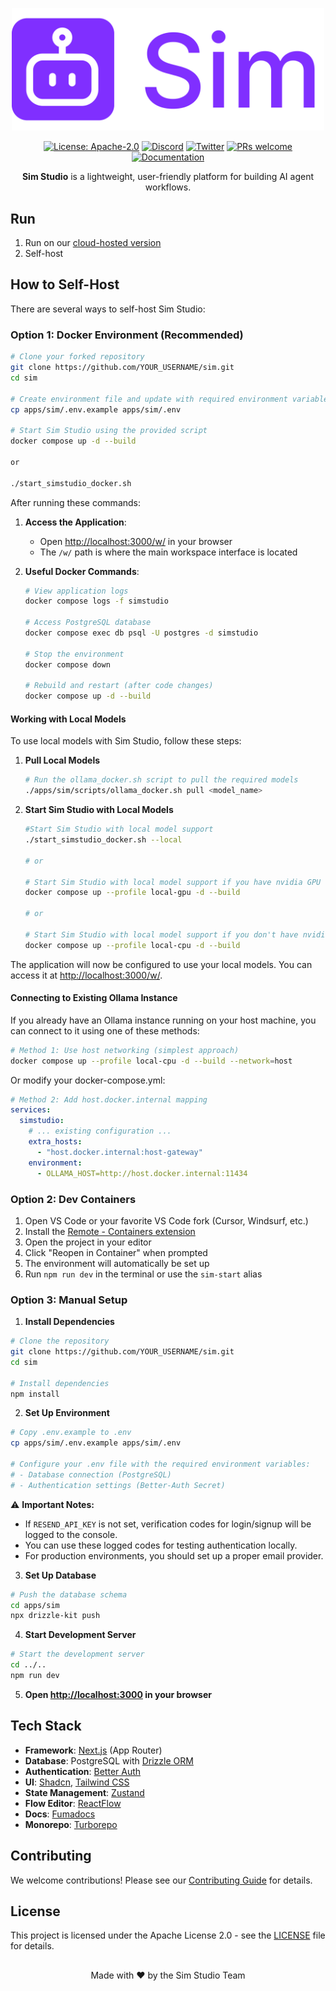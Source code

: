 <p align="center">
  <img src="apps/sim/public/static/sim.png" alt="Sim Studio Logo" width="500"/>
</p>

<p align="center">
  <a href="https://www.apache.org/licenses/LICENSE-2.0"><img src="https://img.shields.io/badge/License-Apache%202.0-blue.svg" alt="License: Apache-2.0"></a>
  <a href="https://discord.gg/Hr4UWYEcTT"><img src="https://img.shields.io/badge/Discord-Join%20Server-7289DA?logo=discord&logoColor=white" alt="Discord"></a>
  <a href="https://x.com/simstudioai"><img src="https://img.shields.io/twitter/follow/simstudioai?style=social" alt="Twitter"></a>
  <a href="https://github.com/simstudioai/sim/pulls"><img src="https://img.shields.io/badge/PRs-welcome-brightgreen.svg" alt="PRs welcome"></a>
  <a href="https://docs.simstudio.ai"><img src="https://img.shields.io/badge/Docs-visit%20documentation-blue.svg" alt="Documentation"></a>
</p>

<p align="center">
  <strong>Sim Studio</strong> is a lightweight, user-friendly platform for building AI agent workflows.
</p>

## Run

1. Run on our [cloud-hosted version](https://simstudio.ai)
2. Self-host

## How to Self-Host

There are several ways to self-host Sim Studio:

### Option 1: Docker Environment (Recommended)

```bash
# Clone your forked repository
git clone https://github.com/YOUR_USERNAME/sim.git
cd sim

# Create environment file and update with required environment variables (BETTER_AUTH_SECRET)
cp apps/sim/.env.example apps/sim/.env

# Start Sim Studio using the provided script
docker compose up -d --build

or

./start_simstudio_docker.sh
```

After running these commands:

1. **Access the Application**:

   - Open [http://localhost:3000/w/](http://localhost:3000/w/) in your browser
   - The `/w/` path is where the main workspace interface is located

2. **Useful Docker Commands**:

   ```bash
   # View application logs
   docker compose logs -f simstudio

   # Access PostgreSQL database
   docker compose exec db psql -U postgres -d simstudio

   # Stop the environment
   docker compose down

   # Rebuild and restart (after code changes)
   docker compose up -d --build
   ```

#### Working with Local Models

To use local models with Sim Studio, follow these steps:

1. **Pull Local Models**

   ```bash
   # Run the ollama_docker.sh script to pull the required models
   ./apps/sim/scripts/ollama_docker.sh pull <model_name>
   ```

2. **Start Sim Studio with Local Models**

   ```bash
   #Start Sim Studio with local model support
   ./start_simstudio_docker.sh --local

   # or

   # Start Sim Studio with local model support if you have nvidia GPU
   docker compose up --profile local-gpu -d --build

   # or

   # Start Sim Studio with local model support if you don't have nvidia GPU
   docker compose up --profile local-cpu -d --build
   ```

The application will now be configured to use your local models. You can access it at [http://localhost:3000/w/](http://localhost:3000/w/).

#### Connecting to Existing Ollama Instance

If you already have an Ollama instance running on your host machine, you can connect to it using one of these methods:

```bash
# Method 1: Use host networking (simplest approach)
docker compose up --profile local-cpu -d --build --network=host
```

Or modify your docker-compose.yml:

```yaml
# Method 2: Add host.docker.internal mapping
services:
  simstudio:
    # ... existing configuration ...
    extra_hosts:
      - "host.docker.internal:host-gateway"
    environment:
      - OLLAMA_HOST=http://host.docker.internal:11434
```

### Option 2: Dev Containers

1. Open VS Code or your favorite VS Code fork (Cursor, Windsurf, etc.)
2. Install the [Remote - Containers extension](https://marketplace.visualstudio.com/items?itemName=ms-vscode-remote.remote-containers)
3. Open the project in your editor
4. Click "Reopen in Container" when prompted
5. The environment will automatically be set up
6. Run `npm run dev` in the terminal or use the `sim-start` alias

### Option 3: Manual Setup

1. **Install Dependencies**

```bash
# Clone the repository
git clone https://github.com/YOUR_USERNAME/sim.git
cd sim

# Install dependencies
npm install
```

2. **Set Up Environment**

```bash
# Copy .env.example to .env
cp apps/sim/.env.example apps/sim/.env

# Configure your .env file with the required environment variables:
# - Database connection (PostgreSQL)
# - Authentication settings (Better-Auth Secret)
```

⚠️ **Important Notes:**
- If `RESEND_API_KEY` is not set, verification codes for login/signup will be logged to the console.
- You can use these logged codes for testing authentication locally.
- For production environments, you should set up a proper email provider.

3. **Set Up Database**

```bash
# Push the database schema
cd apps/sim
npx drizzle-kit push
```

4. **Start Development Server**

```bash
# Start the development server
cd ../..
npm run dev
```

5. **Open [http://localhost:3000](http://localhost:3000) in your browser**

## Tech Stack

- **Framework**: [Next.js](https://nextjs.org/) (App Router)
- **Database**: PostgreSQL with [Drizzle ORM](https://orm.drizzle.team)
- **Authentication**: [Better Auth](https://better-auth.com)
- **UI**: [Shadcn](https://ui.shadcn.com/), [Tailwind CSS](https://tailwindcss.com)
- **State Management**: [Zustand](https://zustand-demo.pmnd.rs/)
- **Flow Editor**: [ReactFlow](https://reactflow.dev/)
- **Docs**: [Fumadocs](https://fumadocs.vercel.app/)
- **Monorepo**: [Turborepo](https://turborepo.org/)

## Contributing

We welcome contributions! Please see our [Contributing Guide](.github/CONTRIBUTING.md) for details.

## License

This project is licensed under the Apache License 2.0 - see the [LICENSE](LICENSE) file for details.

##

<p align="center">Made with ❤️ by the Sim Studio Team</p>
